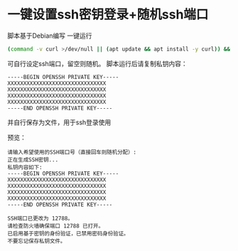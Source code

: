 # 一键设置ssh密钥登录+随机ssh端口

脚本基于Debian编写
一键运行
```bash
(command -v curl >/dev/null || (apt update && apt install -y curl)) && bash <(curl -Lso- https://raw.githubusercontent.com/Heavrnl/ssh/main/ssh.sh)
```

可自行设定ssh端口，留空则随机。
脚本运行后请复制私钥内容：
```
-----BEGIN OPENSSH PRIVATE KEY-----
XXXXXXXXXXXXXXXXXXXXXXXXXXXXXXX
XXXXXXXXXXXXXXXXXXXXXXXXXXXXXXX
XXXXXXXXXXXXXXXXXXXXXXXXXXXXXXX
XXXXXXXXXXXXXXXXXXXXXXXXXXXXXXX
-----END OPENSSH PRIVATE KEY-----
```
并自行保存为文件，用于ssh登录使用

预览：

```
请输入希望使用的SSH端口号（直接回车则随机分配）: 
正在生成SSH密钥...
私钥内容如下:
-----BEGIN OPENSSH PRIVATE KEY-----
XXXXXXXXXXXXXXXXXXXXXXXXXXXXXXX
XXXXXXXXXXXXXXXXXXXXXXXXXXXXXXX
XXXXXXXXXXXXXXXXXXXXXXXXXXXXXXX
XXXXXXXXXXXXXXXXXXXXXXXXXXXXXXX
-----END OPENSSH PRIVATE KEY-----

SSH端口已更改为 12788。
请检查防火墙确保端口 12788 已打开。
已启用基于密钥的身份验证，已禁用密码身份验证。
不要忘记保存私钥文件。


```


